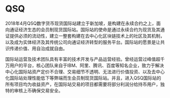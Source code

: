 # QSQ

2018年4月QSQ数字货币现货国际站建立于新加坡，是构建在永续合约之上，面向通证经济生态的会员制现货国际站。国际站的使命是通过永续合约为现货及其通证提供必须的流动性，建立一整套构建在去中心化区块链技术上的社区及其机制，以及成为实体经济及其传统公司向通证经济转型的服务平台。国际站的愿景是让共识传递价值、用自治成就自由。

国际站运营及技术团队具有丰富的技术开发与产品运营经验。曾经运营过峰值超千万用户的平台，核心团队来自于IBM、阿里、腾讯、百度等知名企业，致力于解决中心化国际站资产定价不合理、交易细节不透明、无法进行价值投资、以及去中心化国际站处理性能低下等弊端而生会员制现货国际站。并且，进入QSQ国际站的所有项目均为收益资产，在国际站交易的项目都需要将部分利润分给持币用户，独特的审核上币确保交易安全。
